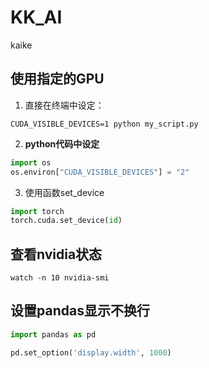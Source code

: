 # KK_AI
kaike

## 使用指定的GPU
1. 直接在终端中设定：
```shell
CUDA_VISIBLE_DEVICES=1 python my_script.py
```
2. **python代码中设定**
```python
import os
os.environ["CUDA_VISIBLE_DEVICES"] = "2"
```
3. 使用函数set_device
```python
import torch
torch.cuda.set_device(id)
```
## 查看nvidia状态
```shell
watch -n 10 nvidia-smi
```


## 设置pandas显示不换行
```python
import pandas as pd

pd.set_option('display.width', 1000)
```